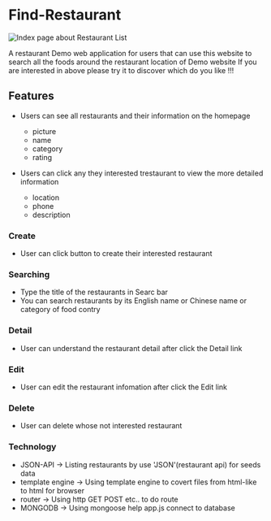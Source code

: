 # Find-Restaurant
![Index page about Restaurant List](./public/Find-Restaurant.png)

A restaurant Demo web application for users that can use this website to search all the foods  around the restaurant location of Demo website 
If you are interested in above please try it to discover which do you like !!!

## Features
- Users can see all restaurants and their information on the homepage
   * picture
   * name
   * category
   * rating
   
- Users can click any they interested trestaurant to view the more detailed information 
  * location
  * phone
  * description

### Create
- User can click button to create their interested restaurant

### Searching
- Type the title of the restaurants in Searc bar
- You can search restaurants by its English name or Chinese name or category of food contry

### Detail
- User can understand the restaurant detail after click the Detail link

### Edit 
- User can edit the restaurant infomation after click the Edit link

### Delete 
- User can delete whose not interested restaurant

### Technology
- JSON-API -> Listing restaurants by use 'JSON'(restaurant api) for seeds data
- template engine -> Using template engine to covert files from html-like to html for browser
- router -> Using http GET POST etc.. to do route
- MONGODB -> Using mongoose  help app.js  connect to database

